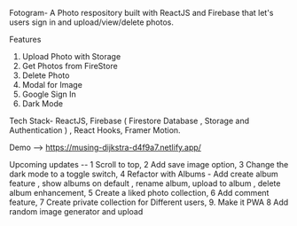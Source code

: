  Fotogram- A Photo respository built with ReactJS and Firebase that let's users sign in and upload/view/delete photos.

Features 
1. Upload Photo with Storage
2. Get Photos from FireStore
3. Delete Photo
4. Modal for Image
5. Google Sign In
6. Dark Mode 

Tech Stack- ReactJS, Firebase ( Firestore Database , Storage and Authentication ) , React Hooks, Framer Motion.

Demo --> https://musing-dijkstra-d4f9a7.netlify.app/


Upcoming updates -- 
1 Scroll to top, 
2 Add save image option, 
3 Change the dark mode to a toggle switch,
4 Refactor with Albums - Add create album feature , show albums on default , rename album, upload to album , delete album enhancement,
5 Create a liked photo collection,
6 Add comment feature,
7 Create private collection for Different users,
9. Make it PWA
8 Add random image generator and upload

